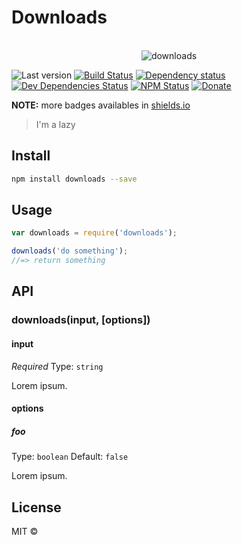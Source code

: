 # Downloads

<p align="center">
  <br>
  <img src="https://i.imgur.com/Mh13XWB.gif" alt="downloads">
  <br>
</p>

![Last version](https://img.shields.io/github/tag/someone/downloads.svg?style=flat-square)
[![Build Status](http://img.shields.io/travis/someone/downloads/master.svg?style=flat-square)](https://travis-ci.org/someone/downloads)
[![Dependency status](http://img.shields.io/david/someone/downloads.svg?style=flat-square)](https://david-dm.org/someone/downloads)
[![Dev Dependencies Status](http://img.shields.io/david/dev/someone/downloads.svg?style=flat-square)](https://david-dm.org/someone/downloads#info=devDependencies)
[![NPM Status](http://img.shields.io/npm/dm/downloads.svg?style=flat-square)](https://www.npmjs.org/package/downloads)
[![Donate](https://img.shields.io/badge/donate-paypal-blue.svg?style=flat-square)](https://paypal.me/someone)

**NOTE:** more badges availables in [shields.io](http://shields.io/)

> I'm a lazy

## Install

```bash
npm install downloads --save
```
## Usage

```js
var downloads = require('downloads');

downloads('do something');
//=> return something
```

## API

### downloads(input, [options])

#### input

*Required*
Type: `string`

Lorem ipsum.

#### options

##### foo

Type: `boolean`
Default: `false`

Lorem ipsum.

## License

MIT © []()
